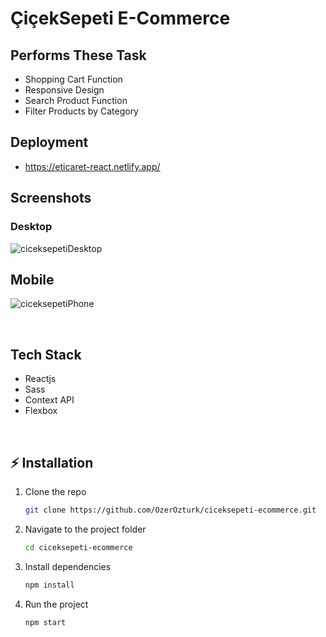 # ÇiçekSepeti E-Commerce

## Performs These Task
- Shopping Cart Function
- Responsive Design
- Search Product Function
- Filter Products by Category

 ## Deployment

* https://eticaret-react.netlify.app/ 

## Screenshots

### Desktop 

![ciceksepetiDesktop](https://user-images.githubusercontent.com/60944453/197362751-4bf1ddb8-4a4d-4c09-81c6-194044a22a8a.png)


## Mobile 

![ciceksepetiPhone](https://user-images.githubusercontent.com/60944453/197362604-db72986e-4431-44b7-a374-650d9ad23e23.png)


<br>

## Tech Stack
- Reactjs
- Sass
- Context API
- Flexbox

<br>

## ⚡️ Installation

1. Clone the repo
   ```sh
   git clone https://github.com/OzerOzturk/ciceksepeti-ecommerce.git
   ```
2. Navigate to the project folder

   ```sh
   cd ciceksepeti-ecommerce
   ```

3. Install dependencies
   ```sh
   npm install
   ```
4. Run the project
   ```sh
   npm start
   ```
